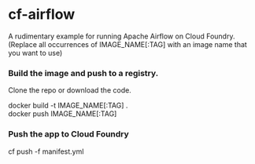 # cf-airflow
A rudimentary example for running Apache Airflow on Cloud Foundry.  
(Replace all occurrences of IMAGE_NAME[:TAG] with an image name that you want to use)

### Build the image and push to a registry. 
Clone the repo or download the code.  

docker build -t IMAGE_NAME[:TAG] .  
docker push IMAGE_NAME[:TAG]

### Push the app to Cloud Foundry
cf push -f manifest.yml

